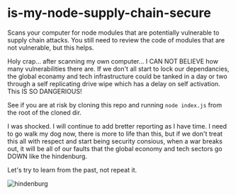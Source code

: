 # is-my-node-supply-chain-secure
Scans your computer for node modules that are potentially vulnerable to supply chain attacks. You still need to review the code of modules that are not vulnerable, but this helps.

Holy crap... after scanning my own computer... I CAN NOT BELIEVE how many vulnerabilities there are. If we don't all start to lock our dependancies, the global econamy and tech infrastructure could be tanked in a day or two through a self replicating drive wipe which has a delay on self activation. This IS SO DANGERIOUS!

See if you are at risk by cloning this repo and running `node index.js` from the root of the cloned dir.

I was shocked. I will continue to add bretter reporting as I have time. I need to go walk my dog now, there is more to life than this, but if we don't treat this all with respect and start being security consious, when a war breaks out, it will be all of our faults that the global economy and tech sectors go DOWN like the hindenburg.

Let's try to learn from the past, not repeat it.

![hindenburg](https://tenor.com/view/crash-disaster-timeless-hindenburg-hindenburg-disaster-gif-11314773)
